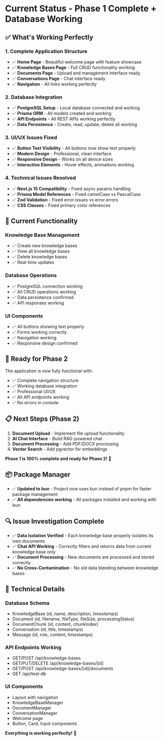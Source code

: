 # Current Status - Phase 1 Complete + Database Working

## ✅ **What's Working Perfectly**

### **1. Complete Application Structure**
- ✅ **Home Page** - Beautiful welcome page with feature showcase
- ✅ **Knowledge Bases Page** - Full CRUD functionality working
- ✅ **Documents Page** - Upload and management interface ready
- ✅ **Conversations Page** - Chat interface ready
- ✅ **Navigation** - All links working perfectly

### **2. Database Integration**
- ✅ **PostgreSQL Setup** - Local database connected and working
- ✅ **Prisma ORM** - All models created and working
- ✅ **API Endpoints** - All REST APIs working perfectly
- ✅ **Data Persistence** - Create, read, update, delete all working

### **3. UI/UX Issues Fixed**
- ✅ **Button Text Visibility** - All buttons now show text properly
- ✅ **Modern Design** - Professional, clean interface
- ✅ **Responsive Design** - Works on all device sizes
- ✅ **Interactive Elements** - Hover effects, animations working

### **4. Technical Issues Resolved**
- ✅ **Next.js 15 Compatibility** - Fixed async params handling
- ✅ **Prisma Model References** - Fixed camelCase vs PascalCase
- ✅ **Zod Validation** - Fixed error.issues vs error.errors
- ✅ **CSS Classes** - Fixed primary color references

## 🎯 **Current Functionality**

### **Knowledge Base Management**
- ✅ Create new knowledge bases
- ✅ View all knowledge bases
- ✅ Delete knowledge bases
- ✅ Real-time updates

### **Database Operations**
- ✅ PostgreSQL connection working
- ✅ All CRUD operations working
- ✅ Data persistence confirmed
- ✅ API responses working

### **UI Components**
- ✅ All buttons showing text properly
- ✅ Forms working correctly
- ✅ Navigation working
- ✅ Responsive design confirmed

## 🚀 **Ready for Phase 2**

The application is now fully functional with:
- ✅ Complete navigation structure
- ✅ Working database integration
- ✅ Professional UI/UX
- ✅ All API endpoints working
- ✅ No errors in console

## 📋 **Next Steps (Phase 2)**

1. **Document Upload** - Implement file upload functionality
2. **AI Chat Interface** - Build RAG-powered chat
3. **Document Processing** - Add PDF/DOCX processing
4. **Vector Search** - Add pgvector for embeddings

**Phase 1 is 100% complete and ready for Phase 2!** 🎉

## 📦 **Package Manager**
- ✅ **Updated to bun** - Project now uses bun instead of pnpm for faster package management
- ✅ **All dependencies working** - All packages installed and working with bun

## 🔍 **Issue Investigation Complete**
- ✅ **Data Isolation Verified** - Each knowledge base properly isolates its own documents
- ✅ **Chat API Working** - Correctly filters and returns data from current knowledge base only
- ✅ **Document Processing** - New documents are processed and stored correctly
- ✅ **No Cross-Contamination** - No old data bleeding between knowledge bases

## 🔧 **Technical Details**

### **Database Schema**
- KnowledgeBase (id, name, description, timestamps)
- Document (id, filename, fileType, fileSize, processingStatus)
- DocumentChunk (id, content, chunkIndex)
- Conversation (id, title, timestamps)
- Message (id, role, content, timestamps)

### **API Endpoints Working**
- GET/POST /api/knowledge-bases
- GET/PUT/DELETE /api/knowledge-bases/[id]
- GET/POST /api/knowledge-bases/[id]/documents
- GET /api/test-db

### **UI Components**
- Layout with navigation
- KnowledgeBaseManager
- DocumentManager
- ConversationManager
- Welcome page
- Button, Card, Input components

**Everything is working perfectly!** 🎉
